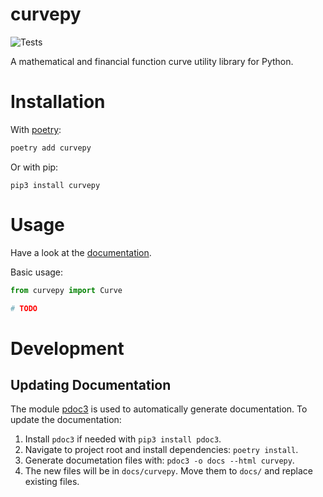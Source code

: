 # curvepy

![Tests](https://github.com/diatche/curvepy/workflows/Tests/badge.svg)

A mathematical and financial function curve utility library for Python.

# Installation

With [poetry](https://python-poetry.org):

```bash
poetry add curvepy
```

Or with pip:

```
pip3 install curvepy
```

# Usage

Have a look at the [documentation](https://diatche.github.io/curvepy/).

Basic usage:

```python
from curvepy import Curve

# TODO
```

# Development

## Updating Documentation

The module [pdoc3](https://pdoc3.github.io/pdoc/) is used to automatically generate documentation. To update the documentation:

1. Install `pdoc3` if needed with `pip3 install pdoc3`.
2. Navigate to project root and install dependencies: `poetry install`.
3. Generate documetation files with: `pdoc3 -o docs --html curvepy`.
4. The new files will be in `docs/curvepy`. Move them to `docs/` and replace existing files.

